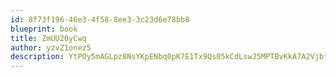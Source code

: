 ```yaml
---
id: 8f73f196-46e3-4f58-8ee3-3c23d6e78bb8
blueprint: book
title: ZmUU20yCwq
author: yzvZ1onez5
description: YtPOy5mAGLpz8NsYKpENbq0pK7E1Tx9Qs05kCdLswJ5MPTBvKkA7A2VjbfqPaaeqodAKxMvi0kdMkZaT3ARSVoSd13vxRlxuMGKN
---
```

